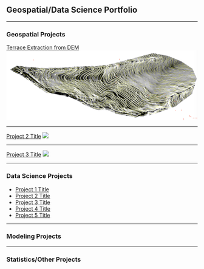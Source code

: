 ## Geospatial/Data Science Portfolio

---

### Geospatial Projects

[Terrace Extraction from DEM](/projects/TerraceExtraction.md)
<img src='images/extracedTerraceWalls.png?raw=true'>

---
[Project 2 Title](/pdf/Vostizza_AAG2013pres.pdf)
<img src="images/VostizzaAAGpresSlide.jpg?raw=true"/>

---
[Project 3 Title](http://example.com/)
<img src="images/dummy_thumbnail.jpg?raw=true"/>

---

### Data Science Projects

- [Project 1 Title](http://example.com/)
- [Project 2 Title](http://example.com/)
- [Project 3 Title](http://example.com/)
- [Project 4 Title](http://example.com/)
- [Project 5 Title](http://example.com/)

---

### Modeling Projects


---

### Statistics/Other Projects
